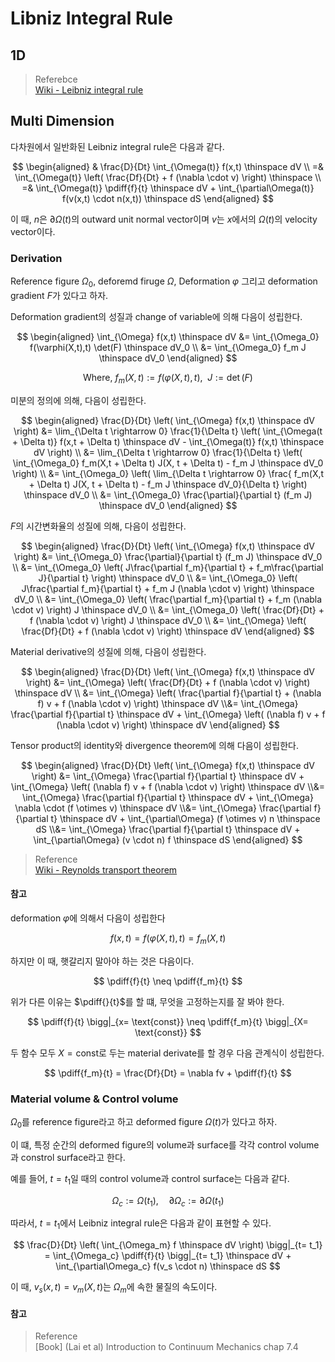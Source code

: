 # Libniz Integral Rule
## 1D

> Referebce  
> [Wiki - Leibniz integral rule ](https://en.wikipedia.org/wiki/Leibniz_integral_rule)  

## Multi Dimension
다차원에서 일반화된 Leibniz integral rule은 다음과 같다.

$$ \begin{aligned} 
     & \frac{D}{Dt} \int_{\Omega(t)} f(x,t) \thinspace dV \\
    =& \int_{\Omega(t)} \left( \frac{Df}{Dt} + f (\nabla \cdot v) \right) \thinspace \\ 
    =& \int_{\Omega(t)} \pdiff{f}{t} \thinspace dV + \int_{\partial\Omega(t)} f(v(x,t) \cdot n(x,t)) \thinspace dS 
\end{aligned} $$

이 때, $n$은 $\partial\Omega(t)$의 outward unit normal vector이며 $v$는 $x$에서의 $\Omega(t)$의 velocity vector이다.

### Derivation
Reference figure $\Omega_0$, deforemd firuge $\Omega$, Deformation $\varphi$ 그리고 deformation gradient $F$가 있다고 하자.

Deformation gradient의 성질과 change of variable에 의해 다음이 성립한다.

$$ \begin{aligned} 
\int_{\Omega} f(x,t) \thinspace dV &= \int_{\Omega_0} f(\varphi(X,t),t) \det(F) \thinspace dV_0 \\
                                   &= \int_{\Omega_0} f_m J \thinspace dV_0 
\end{aligned} $$

$$ \text {Where, } f_m(X,t) := f(\varphi(X,t),t), \enspace J := \det(F)$$

미분의 정의에 의해, 다음이 성립한다.

$$ \begin{aligned} 
\frac{D}{Dt} \left( \int_{\Omega} f(x,t) \thinspace dV \right) &= \lim_{\Delta t \rightarrow 0} \frac{1}{\Delta t} \left( \int_{\Omega(t + \Delta t)} f(x,t + \Delta t) \thinspace dV  - \int_{\Omega(t)} f(x,t) \thinspace dV \right) \\
&= \lim_{\Delta t \rightarrow 0} \frac{1}{\Delta t} \left( \int_{\Omega_0} f_m(X,t + \Delta t) J(X, t + \Delta t) - f_m J \thinspace dV_0 \right) \\
&= \int_{\Omega_0} \left( \lim_{\Delta t \rightarrow 0} \frac{ f_m(X,t + \Delta t) J(X, t + \Delta t) - f_m J \thinspace dV_0}{\Delta t} \right) \thinspace dV_0 \\
&= \int_{\Omega_0} \frac{\partial}{\partial t} (f_m J) \thinspace dV_0  
\end{aligned} $$

$F$의 시간변화율의 성질에 의해, 다음이 성립한다.

$$ \begin{aligned} 
\frac{D}{Dt} \left( \int_{\Omega} f(x,t) \thinspace dV \right) &= \int_{\Omega_0} \frac{\partial}{\partial t} (f_m J) \thinspace dV_0 \\
&= \int_{\Omega_0} \left( J\frac{\partial f_m}{\partial t} + f_m\frac{\partial J}{\partial t} \right) \thinspace dV_0 \\
&= \int_{\Omega_0} \left( J\frac{\partial f_m}{\partial t} + f_m J (\nabla \cdot v) \right) \thinspace dV_0 \\
&= \int_{\Omega_0} \left( \frac{\partial f_m}{\partial t} + f_m (\nabla \cdot v) \right) J \thinspace dV_0 \\
&= \int_{\Omega_0} \left( \frac{Df}{Dt} + f (\nabla \cdot v) \right) J \thinspace dV_0 \\
&= \int_{\Omega} \left( \frac{Df}{Dt} + f (\nabla \cdot v) \right) \thinspace dV 
\end{aligned} $$

Material derivative의 성질에 의해, 다음이 성립한다.

$$ \begin{aligned} 
\frac{D}{Dt} \left( \int_{\Omega} f(x,t) \thinspace dV \right) &= \int_{\Omega} \left( \frac{Df}{Dt} + f (\nabla \cdot v) \right) \thinspace dV \\
&= \int_{\Omega} \left( \frac{\partial f}{\partial t} + (\nabla f) v + f (\nabla \cdot v) \right) \thinspace dV \\&= \int_{\Omega} \frac{\partial f}{\partial t} \thinspace dV + \int_{\Omega} \left( (\nabla f) v + f (\nabla \cdot v) \right) \thinspace dV \end{aligned} $$

Tensor product의 identity와 divergence theorem에 의해 다음이 성립한다.

$$ \begin{aligned} \frac{D}{Dt} \left( \int_{\Omega} f(x,t) \thinspace dV \right) &= \int_{\Omega} \frac{\partial f}{\partial t}   \thinspace dV + \int_{\Omega} \left( (\nabla f) v + f (\nabla \cdot v) \right) \thinspace dV \\&= \int_{\Omega} \frac{\partial f}{\partial t} \thinspace dV + \int_{\Omega} \nabla \cdot (f \otimes v) \thinspace dV \\&= \int_{\Omega} \frac{\partial f}{\partial t} \thinspace dV + \int_{\partial\Omega} (f \otimes v)  n \thinspace dS \\&= \int_{\Omega} \frac{\partial f}{\partial t} \thinspace dV + \int_{\partial\Omega}  (v \cdot n) f \thinspace dS \end{aligned} $$

> Reference  
> [Wiki - Reynolds transport theorem](https://en.wikipedia.org/wiki/Reynolds_transport_theorem)  

#### 참고
deformation $\varphi$에 의해서 다음이 성립한다

$$ f(x,t) = f(\varphi(X,t),t) = f_m(X,t) $$

하지만 이 때, 햇갈리지 말아야 하는 것은 다음이다.

$$ \pdiff{f}{t} \neq \pdiff{f_m}{t} $$

위가 다른 이유는 $\pdiff{}{t}$를 할 떄, 무엇을 고정하는지를 잘 봐야 한다.

$$ \pdiff{f}{t} \bigg|_{x= \text{const}} \neq \pdiff{f_m}{t} \bigg|_{X= \text{const}} $$

두 함수 모두 $X=\text{const}$로 두는 material derivate를 할 경우 다음 관계식이 성립한다.

$$ \pdiff{f_m}{t}  =  \frac{Df}{Dt} = \nabla fv + \pdiff{f}{t} $$


### Material volume & Control volume
$\Omega_0$를 reference figure라고 하고 deformed figure $\Omega(t)$가 있다고 하자.

이 떄, 특정 순간의 deformed figure의 volume과 surface를 각각 control volume과 constrol surface라고 한다.

예를 들어, $t = t_1$일 때의 control volume과 control surface는 다음과 같다.

$$ \Omega_c := \Omega(t_1), \quad \partial\Omega_c := \partial\Omega(t_1) $$

따라서, $t = t_1$에서 Leibniz integral rule은 다음과 같이 표현할 수 있다.

$$ \frac{D}{Dt} \left( \int_{\Omega_m} f \thinspace dV \right) \bigg|_{t= t_1} = \int_{\Omega_c} \pdiff{f}{t} \bigg|_{t= t_1} \thinspace dV + \int_{\partial\Omega_c} f(v_s \cdot n) \thinspace dS $$

이 때, $v_s(x,t) = v_m(X,t)$는 $\Omega_m$에 속한 물질의 속도이다.

#### 참고



> Reference  
> [Book] (Lai et al) Introduction to Continuum Mechanics chap 7.4   
